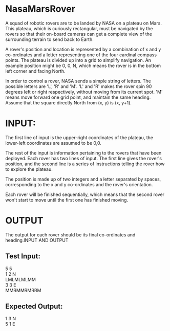 # NasaMarsRover

A squad of robotic rovers are to be landed by NASA on a plateau on Mars. This plateau, which is
curiously rectangular, must be navigated by the rovers so that their on-board cameras can get a
complete view of the surrounding terrain to send back to Earth.

A rover's position and location is represented by a combination of x and y co-ordinates and a
letter representing one of the four cardinal compass points. The plateau is divided up into a grid
to simplify navigation. An example position might be 0, 0, N, which means the rover is in the
bottom left corner and facing North.

In order to control a rover, NASA sends a simple string of letters. The possible letters are 'L', 'R'
and 'M'. 'L' and 'R' makes the rover spin 90 degrees left or right respectively, without moving
from its current spot. 'M' means move forward one grid point, and maintain the same heading.
Assume that the square directly North from (x, y) is (x, y+1).

# INPUT:
The first line of input is the upper-right coordinates of the plateau, the lower-left coordinates
are assumed to be 0,0.

The rest of the input is information pertaining to the rovers that have been deployed. Each
rover has two lines of input. The first line gives the rover's position, and the second line is a
series of instructions telling the rover how to explore the plateau.

The position is made up of two integers and a letter separated by spaces, corresponding to the
x and y co-ordinates and the rover's orientation.

Each rover will be finished sequentially, which means that the second rover won't start to move
until the first one has finished moving.

# OUTPUT
The output for each rover should be its final co-ordinates and heading.INPUT AND OUTPUT

## Test Input:
5 5 </br>
1 2 N </br>
LMLMLMLMM </br>
3 3 E</br>
MMRMMRMRRM</br>

## Expected Output:
1 3 N</br>
5 1 E</br>
